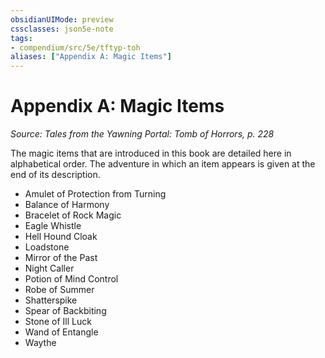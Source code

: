 ```yaml
---
obsidianUIMode: preview
cssclasses: json5e-note
tags:
- compendium/src/5e/tftyp-toh
aliases: ["Appendix A: Magic Items"]
---
```

# Appendix A: Magic Items
*Source: Tales from the Yawning Portal: Tomb of Horrors, p. 228* 

The magic items that are introduced in this book are detailed here in alphabetical order. The adventure in which an item appears is given at the end of its description.

- Amulet of Protection from Turning  
- Balance of Harmony  
- Bracelet of Rock Magic  
- Eagle Whistle  
- Hell Hound Cloak  
- Loadstone  
- Mirror of the Past  
- Night Caller  
- Potion of Mind Control  
- Robe of Summer  
- Shatterspike  
- Spear of Backbiting  
- Stone of Ill Luck  
- Wand of Entangle  
- Waythe